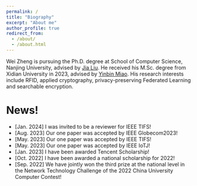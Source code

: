 ```yaml
---
permalink: /
title: "Biography"
excerpt: "About me"
author_profile: true
redirect_from: 
  - /about/
  - /about.html
---
```


Wei Zheng is pursuing the Ph.D. degree at School of Computer Science, Nanjing University, advised by [Jia Liu](https://cs.nju.edu.cn/liujia/index.htm).
He received his M.Sc. degree from Xidian University in 2023, advised by [Yinbin Miao](https://web.xidian.edu.cn/ybmiao/index.html).
His research interests include RFID, applied cryptography, privacy-preserving Federated Learning and searchable encryption. 


News!
======
- \[Jan. 2024\] I was invited to be a reviewer for IEEE TIFS!
- \[Aug. 2023\] Our one paper was accepted by IEEE Globecom2023!
- \[May. 2023\] Our one paper was accepted by IEEE TIFS!
- \[May. 2023\] Our one paper was accepted by IEEE IoTJ!
- \[Jan. 2023\] I have been awarded Tencent Scholarship!
- \[Oct. 2022\] I have been awarded a national scholarship for 2022!
- \[Sep. 2022\] We have jointly won the third prize at the national level in the Network Technology Challenge of the 2022 China University Computer Contest!

